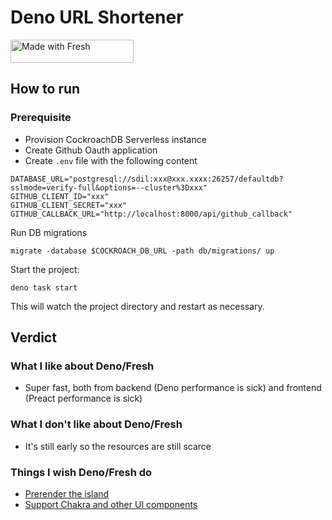 # Deno URL Shortener

<a href="https://fresh.deno.dev">
   <img width="197" height="37" src="https://fresh.deno.dev/fresh-badge.svg" alt="Made with Fresh" />
</a>

## How to run

### Prerequisite

- Provision CockroachDB Serverless instance
- Create Github Oauth application
- Create `.env` file with the following content

```shell
DATABASE_URL="postgresql://sdil:xxx@xxx.xxxx:26257/defaultdb?sslmode=verify-full&options=--cluster%3Dxxx"
GITHUB_CLIENT_ID="xxx"
GITHUB_CLIENT_SECRET="xxx"
GITHUB_CALLBACK_URL="http://localhost:8000/api/github_callback"
```

Run DB migrations

```shell
migrate -database $COCKROACH_DB_URL -path db/migrations/ up
```

Start the project:

```
deno task start
```

This will watch the project directory and restart as necessary.

## Verdict

### What I like about Deno/Fresh

- Super fast, both from backend (Deno performance is sick) and frontend (Preact performance is sick)

### What I don't like about Deno/Fresh

- It's still early so the resources are still scarce

### Things I wish Deno/Fresh do

- [Prerender the island](https://github.com/denoland/fresh/discussions/489)
- [Support Chakra and other UI components](https://github.com/denoland/fresh/issues/629)